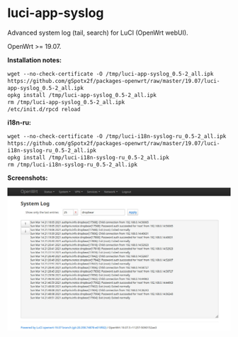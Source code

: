 # luci-app-syslog
Advanced system log (tail, search) for LuCI (OpenWrt webUI).

OpenWrt >= 19.07.

**Installation notes:**

    wget --no-check-certificate -O /tmp/luci-app-syslog_0.5-2_all.ipk https://github.com/gSpotx2f/packages-openwrt/raw/master/19.07/luci-app-syslog_0.5-2_all.ipk
    opkg install /tmp/luci-app-syslog_0.5-2_all.ipk
    rm /tmp/luci-app-syslog_0.5-2_all.ipk
    /etc/init.d/rpcd reload

**i18n-ru:**

    wget --no-check-certificate -O /tmp/luci-i18n-syslog-ru_0.5-2_all.ipk https://github.com/gSpotx2f/packages-openwrt/raw/master/19.07/luci-i18n-syslog-ru_0.5-2_all.ipk
    opkg install /tmp/luci-i18n-syslog-ru_0.5-2_all.ipk
    rm /tmp/luci-i18n-syslog-ru_0.5-2_all.ipk

**Screenshots:**

![](https://github.com/gSpotx2f/luci-app-syslog/blob/master/screenshots/01.jpg)
